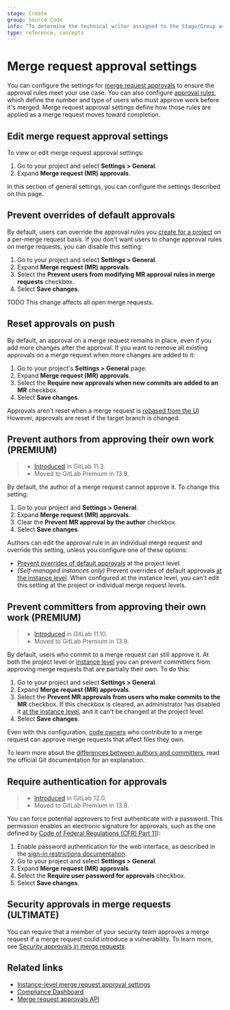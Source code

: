 ```yaml
---
stage: Create
group: Source Code
info: "To determine the technical writer assigned to the Stage/Group associated with this page, see https://about.gitlab.com/handbook/engineering/ux/technical-writing/#assignments"
type: reference, concepts
---
```


# Merge request approval settings

You can configure the settings for [merge request approvals](index.md) to
ensure the approval rules meet your use case. You can also configure
[approval rules](rules.md), which define the number and type of users who must
approve work before it's merged. Merge request approval settings define how
those rules are applied as a merge request moves toward completion.

## Edit merge request approval settings

To view or edit merge request approval settings:

1. Go to your project and select **Settings > General**.
1. Expand **Merge request (MR) approvals**.

In this section of general settings, you can configure the settings described
on this page.

## Prevent overrides of default approvals

By default, users can override the approval rules you [create for a project](rules.md)
on a per-merge request basis. If you don't want users to change approval rules
on merge requests, you can disable this setting:

1. Go to your project and select **Settings > General**.
1. Expand **Merge request (MR) approvals**.
1. Select the **Prevent users from modifying MR approval rules in merge requests** checkbox.
1. Select **Save changes**.

TODO This change affects all open merge requests.

## Reset approvals on push

By default, an approval on a merge request remains in place, even if you add more changes
after the approval. If you want to remove all existing approvals on a merge request
when more changes are added to it:

1. Go to your project's **Settings > General** page.
1. Expand **Merge request (MR) approvals**.
1. Select the **Require new approvals when new commits are added to an MR** checkbox.
1. Select **Save changes**.

Approvals aren't reset when a merge request is [rebased from the UI](../fast_forward_merge.md)
However, approvals are reset if the target branch is changed.

## Prevent authors from approving their own work **(PREMIUM)**

> - [Introduced](https://gitlab.com/gitlab-org/gitlab/-/issues/3349) in GitLab 11.3.
> - Moved to GitLab Premium in 13.9.

By default, the author of a merge request cannot approve it. To change this setting:

1. Go to your project and **Settings > General**.
1. Expand **Merge request (MR) approvals**.
1. Clear the **Prevent MR approval by the author** checkbox.
1. Select **Save changes**.

Authors can edit the approval rule in an individual merge request and override
this setting, unless you configure one of these options:

- [Prevent overrides of default approvals](#prevent-overrides-of-default-approvals) at
  the project level.
- *(Self-managed instances only)* Prevent overrides of default approvals
  [at the instance level](../../../admin_area/merge_requests_approvals.md). When configured
  at the instance level, you can't edit this setting at the project or individual
  merge request levels.

## Prevent committers from approving their own work **(PREMIUM)**

> - [Introduced](https://gitlab.com/gitlab-org/gitlab/-/issues/10441) in GitLab 11.10.
> - Moved to GitLab Premium in 13.9.

By default, users who commit to a merge request can still approve it. At both
the project level or [instance level](../../../admin_area/merge_requests_approvals.md)
you can prevent committers from approving merge requests that are partially
their own. To do this:

1. Go to your project and select **Settings > General**.
1. Expand **Merge request (MR) approvals**.
1. Select the **Prevent MR approvals from users who make commits to the MR** checkbox.
   If this checkbox is cleared, an administrator has disabled it
   [at the instance level](../../../admin_area/merge_requests_approvals.md), and
   it can't be changed at the project level.
1. Select **Save changes**.

Even with this configuration, [code owners](../../code_owners.md) who contribute
to a merge request can approve merge requests that affect files they own.

To learn more about the [differences between authors and committers](https://git-scm.com/book/en/v2/Git-Basics-Viewing-the-Commit-History),
read the official Git documentation for an explanation.

## Require authentication for approvals

> - [Introduced](https://gitlab.com/gitlab-org/gitlab/-/issues/5981) in GitLab 12.0.
> - Moved to GitLab Premium in 13.9.

You can force potential approvers to first authenticate with a password. This
permission enables an electronic signature for approvals, such as the one defined by
[Code of Federal Regulations (CFR) Part 11](https://www.accessdata.fda.gov/scripts/cdrh/cfdocs/cfcfr/CFRSearch.cfm?CFRPart=11&showFR=1&subpartNode=21:1.0.1.1.8.3)):

1. Enable password authentication for the web interface, as described in the
   [sign-in restrictions documentation](../../../admin_area/settings/sign_in_restrictions.md#password-authentication-enabled).
1. Go to your project and select **Settings > General**.
1. Expand **Merge request (MR) approvals**.
1. Select the **Require user password for approvals** checkbox.
1. Select **Save changes**.

## Security approvals in merge requests **(ULTIMATE)**

You can require that a member of your security team approves a merge request if a
merge request could introduce a vulnerability. To learn more, see
[Security approvals in merge requests](../../../application_security/index.md#security-approvals-in-merge-requests).

## Related links

- [Instance-level merge request approval settings](../../../admin_area/merge_requests_approvals.md)
- [Compliance Dashboard](../../../compliance/compliance_dashboard/index.md)
- [Merge request approvals API](../../../../api/merge_request_approvals.md)
